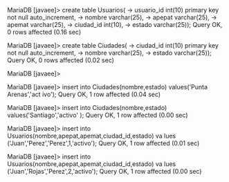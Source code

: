 MariaDB [javaee]> create table Usuarios(
    -> usuario_id int(10) primary key not null auto_increment,
    -> nombre varchar(25),
    -> apepat varchar(25),
    -> apemat varchar(25),
    -> ciudad_id int(10),
    -> estado varchar(25));
Query OK, 0 rows affected (0.16 sec)

MariaDB [javaee]> create table Ciudades(
    -> ciudad_id int(10) primary key not null auto_increment,
    -> nombre varchar(25),
    -> estado varchar(25));
Query OK, 0 rows affected (0.02 sec)

MariaDB [javaee]>

MariaDB [javaee]> insert into Ciudades(nombre,estado) values('Punta Arenas','act
ivo');
Query OK, 1 row affected (0.04 sec)

MariaDB [javaee]> insert into Ciudades(nombre,estado) values('Santiago','activo'
);
Query OK, 1 row affected (0.00 sec)

MariaDB [javaee]> insert into Usuarios(nombre,apepat,apemat,ciudad_id,estado) va
lues ('Juan','Perez','Perez',1,'activo');
Query OK, 1 row affected (0.01 sec)

MariaDB [javaee]> insert into Usuarios(nombre,apepat,apemat,ciudad_id,estado) va
lues ('Juan','Rojas','Perez',2,'activo');
Query OK, 1 row affected (0.00 sec)



